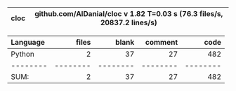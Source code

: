 cloc|github.com/AlDanial/cloc v 1.82  T=0.03 s (76.3 files/s, 20837.2 lines/s)
--- | ---

Language|files|blank|comment|code
:-------|-------:|-------:|-------:|-------:
Python|2|37|27|482
--------|--------|--------|--------|--------
SUM:|2|37|27|482

